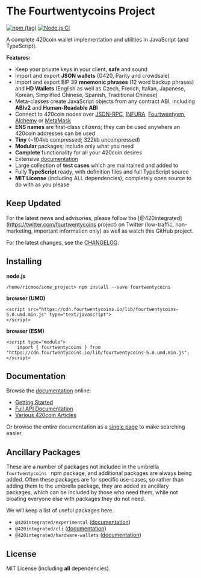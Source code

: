 The Fourtwentycoins Project
==================

[![npm (tag)](https://img.shields.io/npm/v/fourtwentycoins )](https://www.npmjs.com/package/fourtwentycoins )
[![Node.js CI](https://github.com/420integrated/fourtwentycoins.js/workflows/Node.js%20CI/badge.svg?branch=fourtwentycoins-v5-beta)](https://github.com/420integrated/fourtwentycoins.js/actions?query=workflow%3A%22Node.js+CI%22)

A complete 420coin wallet implementation and utilities in JavaScript (and TypeScript).

**Features:**

- Keep your private keys in your client, **safe** and sound
- Import and export **JSON wallets** (G420, Parity and crowdsale)
- Import and export BIP 39 **mnemonic phrases** (12 word backup phrases) and **HD Wallets** (English as well as Czech, French, Italian, Japanese, Korean, Simplified Chinese, Spanish, Traditional Chinese)
- Meta-classes create JavaScript objects from any contract ABI, including **ABIv2** and **Human-Readable ABI**
- Connect to 420coin nodes over [JSON-RPC](https://github.com/420integrated/go-420coin/wiki/wiki/JSON-RPC), [INFURA](https://infura.io), [Fourtwentyvm](https://fourtwentyvm.io), [Alchemy](https://alchemyapi.io) or [MetaMask](https://metamask.io)
- **ENS names** are first-class citizens; they can be used anywhere an 420coin addresses can be used
- **Tiny** (~104kb compressed; 322kb uncompressed)
- **Modular** packages; include only what you need
- **Complete** functionality for all your 420coin desires
- Extensive [documentation](https://420integrated.com/wiki/v5/)
- Large collection of **test cases** which are maintained and added to
- Fully **TypeScript** ready, with definition files and full TypeScript source
- **MIT License** (including ALL dependencies); completely open source to do with as you please


Keep Updated
------------

For the latest news and advisories, please follow the [@420integrated](https://twitter.com/fourtwentycoins project)
on Twitter (low-traffic, non-marketing, important information only) as well as watch this GitHub project.

For the latest changes, see the [CHANGELOG](https://github.com/420integrated/fourtwentycoins.js/blob/master/CHANGELOG.md).


Installing
----------

**node.js**

```
/home/ricmoo/some_project> npm install --save fourtwentycoins 
```

**browser (UMD)**

```
<script src="https://cdn.fourtwentycoins.io/lib/fourtwentycoins-5.0.umd.min.js" type="text/javascript">
</script>
```

**browser (ESM)**

```
<script type="module">
    import { fourtwentycoins } from "https://cdn.fourtwentycoins.io/lib/fourtwentycoins-5.0.umd.min.js";
</script>
```


Documentation
-------------

Browse the [documentation](https://420integrated.com/wiki/v5/) online:

- [Getting Started](https://420integrated.com/wiki/v5/getting-started/)
- [Full API Documentation](https://420integrated.com/wiki/v5/api/)
- [Various 420coin Articles](https://blog.ricmoo.com/)

Or browse the entire documentation as a [single page](https://420integrated.com/wiki/v5/single-page/) to make searching easier.


Ancillary Packages
------------------

These are a number of packages not included in the umbrella `fourtwentycoins ` npm package, and
additional packages are always being added. Often these packages are for specific
use-cases, so rather than adding them to the umbrella package, they are added as
ancillary packages, which can be included by those who need them, while not bloating
everyone else with packages they do not need.

We will keep a list of useful packages here.

- `@420integrated/experimental` ([documentation](https://420integrated.com/wiki))
- `@420integrated/cli` ([documentation](https://420integrated.com/wiki))
- `@420integrated/hardware-wallets` ([documentation](https://420integrated.com/wiki))


License
-------

MIT License (including **all** dependencies).

